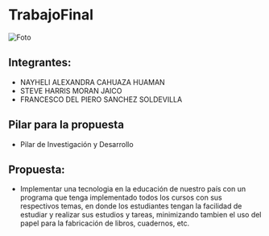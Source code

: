 # TrabajoFinal

![Foto](https://sticker.satu.site/thumbnail/300/gallery/ANd9GcRpoomrIE_tkIgY_tvqBIOsKPk6wCI6mmJqxzM7Ool6P2gelind.jpg)

## Integrantes:
* NAYHELI ALEXANDRA CAHUAZA HUAMAN
* STEVE HARRIS MORAN JAICO
* FRANCESCO DEL PIERO SANCHEZ SOLDEVILLA

## Pilar para la propuesta
* Pilar de Investigación y Desarrollo

## Propuesta:
* Implementar una tecnologia en la educación de nuestro país con un programa que tenga implementado todos los cursos con sus respectivos temas, en donde los estudiantes tengan la facilidad de estudiar y realizar sus estudios y tareas, minimizando tambien el uso del papel para la fabricación de libros, cuadernos, etc.
